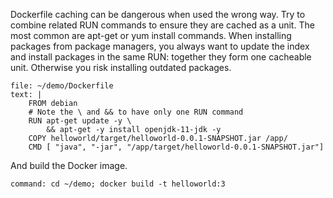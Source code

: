 Dockerfile caching can be dangerous when used the wrong way. Try to combine related RUN commands to ensure they are cached as a unit. The most common are apt-get or yum install commands. When installing packages from package managers, you always want to update the index and install packages in the same RUN: together they form one cacheable unit. Otherwise you risk installing outdated packages.

```editor:replace-text-selection
file: ~/demo/Dockerfile
text: |
    FROM debian
    # Note the \ and && to have only one RUN command
    RUN apt-get update -y \
        && apt-get -y install openjdk-11-jdk -y
    COPY helloworld/target/helloworld-0.0.1-SNAPSHOT.jar /app/
    CMD [ "java", "-jar", "/app/target/helloworld-0.0.1-SNAPSHOT.jar"]
```

And build the Docker image.

```terminal:execute
command: cd ~/demo; docker build -t helloworld:3
```